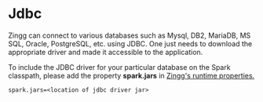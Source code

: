 # Jdbc

Zingg can connect to various databases such as Mysql, DB2, MariaDB, MS SQL, Oracle, PostgreSQL, etc. using JDBC. One just needs to download the appropriate driver and made it accessible to the application.

To include the JDBC driver for your particular database on the Spark classpath, please add the property **spark.jars** in [Zingg's runtime properties.](../../stepbystep/zingg-runtime-properties.md)

```
spark.jars=<location of jdbc driver jar>
```

